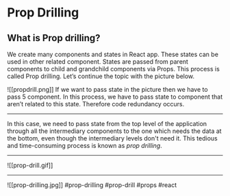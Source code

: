 # Prop Drilling
## What is Prop drilling?

We create many components and states in React app. These states can be used in other related component. States are passed from parent components to child and grandchild components via Props. This process is called Prop drilling. Let’s continue the topic with the picture below.

![[propdrill.png]]
If we want to pass state in the picture then we have to pass 5 component. In this process, we have to pass state to component that aren’t related to this state. Therefore code redundancy occurs.
***

In this case, we need to pass state from the top level of the application through all the intermediary components to the one which needs the data at the bottom, even though the intermediary levels don't need it. This tedious and time-consuming process is known as _prop drilling_.
***
![[prop-drill.gif]]
***
![[prop-drilling.jpg]]
#prop-drilling
#prop-drill #props #react 